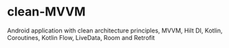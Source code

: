 # clean-MVVM
Android application with clean architecture principles, MVVM, Hilt DI, Kotlin, Coroutines, Kotlin Flow, LiveData, Room and Retrofit
